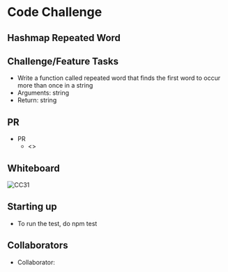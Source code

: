# Code Challenge

## Hashmap Repeated Word

## Challenge/Feature Tasks

- Write a function called repeated word that finds the first word to occur more than once in a string
- Arguments: string
- Return: string

## PR

- PR
  - <>

## Whiteboard

![CC31]()

## Starting up

- To run the test, do npm test

## Collaborators

- Collaborator:

